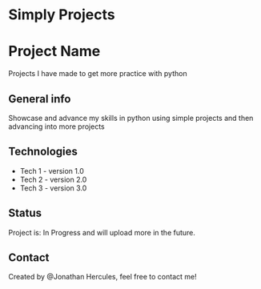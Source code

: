 # Simply Projects
# Project Name
  Projects I have made to get more practice with python
## General info
  Showcase and advance my skills in python using simple projects and then advancing into more projects
## Technologies
* Tech 1 - version 1.0
* Tech 2 - version 2.0
* Tech 3 - version 3.0

## Status
Project is: In Progress and will upload more in the future.

## Contact
Created by @Jonathan Hercules, feel free to contact me!
